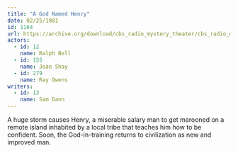 ```yaml
---
title: "A God Named Henry"
date: 02/25/1981
id: 1164
url: https://archive.org/download/cbs_radio_mystery_theater/cbs_radio_mystery_theater-1151-1200.zip/cbs_radio_mystery_theater-1151-1200%2Fcbsrmt_1164_a_god_named_henry.mp3
actors:  
  - id: 12
    name: Ralph Bell  
  - id: 155
    name: Joan Shay  
  - id: 279
    name: Ray Owens
writers:  
  - id: 13
    name: Sam Dann
---
```

A huge storm causes Henry, a miserable salary man to get marooned on a remote island inhabited by a local tribe that teaches him how to be confident. Soon, the God-in-training returns to civilization as new and improved man.